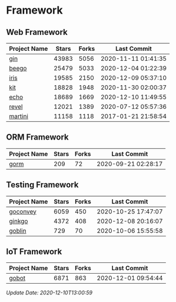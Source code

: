 # Framework

## Web Framework
| Project Name | Stars | Forks | Last Commit |
| ------------ | ----- | ----- | ----------- |
| [gin](https://github.com/gin-gonic/gin) | 43983 | 5056 | 2020-11-11 01:41:35 |
| [beego](https://github.com/astaxie/beego) | 25479 | 5033 | 2020-12-04 01:22:39 |
| [iris](https://github.com/kataras/iris) | 19585 | 2150 | 2020-12-09 05:37:10 |
| [kit](https://github.com/go-kit/kit) | 18828 | 1948 | 2020-11-30 02:00:37 |
| [echo](https://github.com/labstack/echo) | 18689 | 1669 | 2020-12-10 11:49:55 |
| [revel](https://github.com/revel/revel) | 12021 | 1389 | 2020-07-12 05:57:36 |
| [martini](https://github.com/go-martini/martini) | 11158 | 1118 | 2017-01-21 21:58:54 |

## ORM Framework
| Project Name | Stars | Forks | Last Commit |
| ------------ | ----- | ----- | ----------- |
| [gorm](https://github.com/jinzhu/gorm) | 209 | 72 | 2020-09-21 02:28:17 |

## Testing Framework
| Project Name | Stars | Forks | Last Commit |
| ------------ | ----- | ----- | ----------- |
| [goconvey](https://github.com/smartystreets/goconvey) | 6059 | 450 | 2020-10-25 17:47:07 |
| [ginkgo](https://github.com/onsi/ginkgo) | 4372 | 408 | 2020-12-08 20:16:07 |
| [goblin](https://github.com/franela/goblin) | 729 | 70 | 2020-10-06 15:55:58 |

## IoT Framework
| Project Name | Stars | Forks | Last Commit |
| ------------ | ----- | ----- | ----------- |
| [gobot](https://github.com/hybridgroup/gobot) | 6871 | 863 | 2020-12-01 09:54:44 |

*Update Date: 2020-12-10T13:00:59*